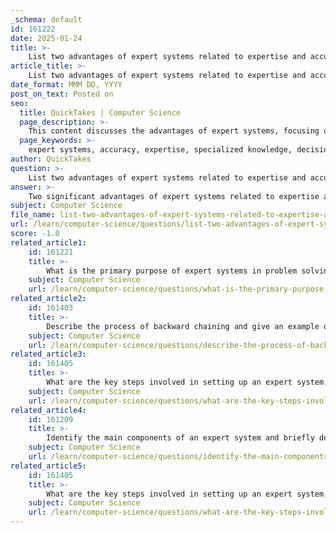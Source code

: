 ```yaml
---
_schema: default
id: 161222
date: 2025-01-24
title: >-
    List two advantages of expert systems related to expertise and accuracy.
article_title: >-
    List two advantages of expert systems related to expertise and accuracy.
date_format: MMM DD, YYYY
post_on_text: Posted on
seo:
  title: QuickTakes | Computer Science
  page_description: >-
    This content discusses the advantages of expert systems, focusing on their accuracy in decision-making and ability to encapsulate specialized knowledge for enhanced problem-solving.
  page_keywords: >-
    expert systems, accuracy, expertise, specialized knowledge, decision-making, human error, reliability, complex problem-solving, domain-specific knowledge
author: QuickTakes
question: >-
    List two advantages of expert systems related to expertise and accuracy.
answer: >-
    Two significant advantages of expert systems related to expertise and accuracy are:\n\n1. **Accuracy**: Expert systems are designed to provide precise and consistent results based on the domain-specific knowledge encoded in their knowledge base. They utilize inference rules to analyze data and make decisions, which helps in minimizing human error and ensuring that the outcomes are reliable. This accuracy is particularly beneficial in critical fields such as medicine and finance, where precise decision-making is essential.\n\n2. **Specialized Knowledge Handling**: Expert systems can encapsulate and replicate the specialized knowledge of human experts in specific domains. This allows them to perform complex problem-solving tasks that require a deep understanding of the subject matter. By leveraging this expertise, expert systems can provide solutions that are on par with those offered by human specialists, thus enhancing the overall quality of decision-making processes.\n\nThese advantages highlight the role of expert systems in improving decision-making efficiency and reliability across various applications.
subject: Computer Science
file_name: list-two-advantages-of-expert-systems-related-to-expertise-and-accuracy.md
url: /learn/computer-science/questions/list-two-advantages-of-expert-systems-related-to-expertise-and-accuracy
score: -1.0
related_article1:
    id: 161221
    title: >-
        What is the primary purpose of expert systems in problem solving, diagnosis, and reasoning?
    subject: Computer Science
    url: /learn/computer-science/questions/what-is-the-primary-purpose-of-expert-systems-in-problem-solving-diagnosis-and-reasoning
related_article2:
    id: 161403
    title: >-
        Describe the process of backward chaining and give an example of where it might be used.
    subject: Computer Science
    url: /learn/computer-science/questions/describe-the-process-of-backward-chaining-and-give-an-example-of-where-it-might-be-used
related_article3:
    id: 161405
    title: >-
        What are the key steps involved in setting up an expert system, particularly in terms of knowledge base and rules base creation?
    subject: Computer Science
    url: /learn/computer-science/questions/what-are-the-key-steps-involved-in-setting-up-an-expert-system-particularly-in-terms-of-knowledge-base-and-rules-base-creation
related_article4:
    id: 161209
    title: >-
        Identify the main components of an expert system and briefly describe their roles.
    subject: Computer Science
    url: /learn/computer-science/questions/identify-the-main-components-of-an-expert-system-and-briefly-describe-their-roles
related_article5:
    id: 161405
    title: >-
        What are the key steps involved in setting up an expert system, particularly in terms of knowledge base and rules base creation?
    subject: Computer Science
    url: /learn/computer-science/questions/what-are-the-key-steps-involved-in-setting-up-an-expert-system-particularly-in-terms-of-knowledge-base-and-rules-base-creation
---
```


&nbsp;